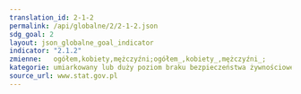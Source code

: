 ```yaml
---
translation_id: 2-1-2
permalink: /api/globalne/2/2-1-2.json
sdg_goal: 2
layout: json_globalne_goal_indicator
indicator: "2.1.2"
zmienne:   ogółem,kobiety,mężczyźni;ogółem_,kobiety_,mężczyźni_;
kategorie: umiarkowany lub duży poziom braku bezpieczeństwa żywnościowego,duży poziom braku bezpieczeństwa żywnościowego
source_url: www.stat.gov.pl
---
```

